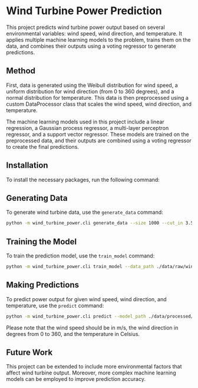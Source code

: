 # Wind Turbine Power Prediction

This project predicts wind turbine power output based on several environmental variables: wind speed, wind direction, and temperature. It applies multiple machine learning models to the problem, trains them on the data, and combines their outputs using a voting regressor to generate predictions.

## Method

First, data is generated using the Weibull distribution for wind speed, a uniform distribution for wind direction (from 0 to 360 degrees), and a normal distribution for temperature. This data is then preprocessed using a custom DataProcessor class that scales the wind speed, wind direction, and temperature.

The machine learning models used in this project include a linear regression, a Gaussian process regressor, a multi-layer perceptron regressor, and a support vector regressor. These models are trained on the preprocessed data, and their outputs are combined using a voting regressor to create the final predictions.

## Installation

To install the necessary packages, run the following command:

## Generating Data

To generate wind turbine data, use the `generate_data` command:

```bash
python -m wind_turbine_power.cli generate_data --size 1000 --cut_in 3.5 --rated_speed 15 --rated_power 25 --cut_out 25 --shape 2 --scale 2 --random_seed 42 --out_path ./data/raw/wind_turbine_data.csv
```

## Training the Model

To train the prediction model, use the `train_model` command:

```bash
python -m wind_turbine_power.cli train_model --data_path ./data/raw/wind_turbine_data.csv --model_path ./data/processed/wind_turbine_model.pkl
```

## Making Predictions

To predict power output for given wind speed, wind direction, and temperature, use the `predict` command:

```bash
python -m wind_turbine_power.cli predict --model_path ./data/processed/wind_turbine_model.pkl 24.5872 0 20
```

Please note that the wind speed should be in m/s, the wind direction in degrees from 0 to 360, and the temperature in Celsius.

## Future Work

This project can be extended to include more environmental factors that affect wind turbine output. Moreover, more complex machine learning models can be employed to improve prediction accuracy.
